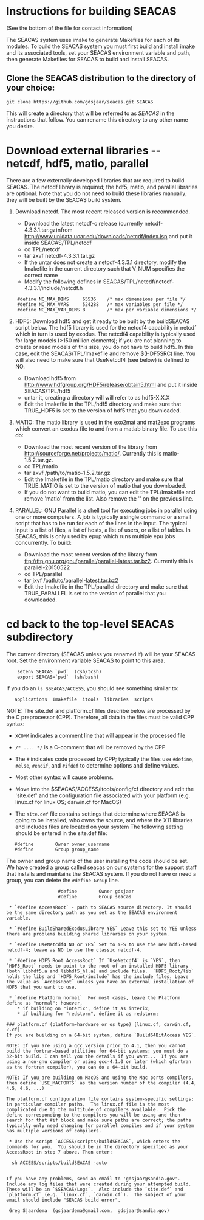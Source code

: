 # Instructions for building SEACAS
(See the bottom of the file for contact information)

The SEACAS system uses imake to generate Makefiles for each of its
modules.  To build the SEACAS system you must first build and install
imake and its associated tools, set your SEACAS environment variable
and path, then generate Makefiles for SEACAS to build and install
SEACAS.

## Clone the SEACAS distribution to the directory of your choice:
```
git clone https://github.com/gdsjaar/seacas.git SEACAS
```
This will create a directory that will be referred to as _SEACAS_ in the instructions that follow. You can rename this directory to any other name you desire.

# Download external libraries -- netcdf, hdf5, matio, parallel
There are a few externally developed libraries that are required to build SEACAS.  The netcdf library is required; the hdf5, matio, and parallel libraries are optional. Note that you do not need to build these libraries manually; they will be built by the SEACAS build system. 

1. Download netcdf.  The most recent released version is recommended. 

   * Download the latest netcdf-c release (currently netcdf-4.3.3.1.tar.gz)nfrom http://www.unidata.ucar.edu/downloads/netcdf/index.jsp and put it inside SEACAS/TPL/netcdf
   * cd TPL/netcdf
   * tar zxvf netcdf-4.3.3.1.tar.gz
   * If the untar does not create a netcdf-4.3.3.1 directory, modify the Imakefile in the current directory such that V_NUM specifies the correct name
   * Modify the following defines in SEACAS/TPL/netcdf/netcdf-4.3.3.1/include/netcdf.h

```
	#define NC_MAX_DIMS     65536    /* max dimensions per file */
	#define NC_MAX_VARS     524288   /* max variables per file */
	#define NC_MAX_VAR_DIMS 8        /* max per variable dimensions */
```

2. HDF5: Download hdf5 and get it ready to be built by the buildSEACAS script below. The hdf5 library is used for the netcdf4 capability in netcdf which in turn is used by exodus.  The netcdf4 capability is typically used for large models (>150 million elements); if you are not planning to create or read models of this size, you do not have to build hdf5. In this case, edit the SEACAS/TPL/Imakefile and remove $(HDF5SRC) line. You will also need to make sure that UseNetcdf4 (see below) is defined to NO.

   * Download hdf5 from http://www.hdfgroup.org/HDF5/release/obtain5.html and put it inside SEACAS/TPL/hdf5
   * untar it, creating a directory will will refer to as hdf5-X.X.X
   * Edit the Imakefile in the TPL/hdf5 directory and make sure that TRUE_HDF5 is set to the version of hdf5 that you downloaded.

3. MATIO: The matio library is used in the exo2mat and mat2exo programs which convert an exodus file to and from a matlab binary file.  To use this do:

   * Download the most recent version of the library from http://sourceforge.net/projects/matio/. Currently this is matio-1.5.2.tar.gz. 
   * cd TPL/matio
   * tar zxvf /path/to/matio-1.5.2.tar.gz
   * Edit the Imakefile in the TPL/matio directory and make sure that TRUE_MATIO is set to the version of matio that you downloaded.
    * If you do not want to build matio, you can edit the TPL/Imakefile and remove 'matio' from the list. Also remove the '\' on the previous line.

4. PARALLEL: GNU Parallel is a shell tool for executing jobs in parallel using one or more computers. A job is typically a single command or a small script that has to be run for each of the lines in the input. The typical input is a list of files, a list of hosts, a list of users, or a list of tables.  In SEACAS, this is only used by epup which runs multiple epu jobs concurrently.  To build:

   * Download the most recent version of the library from ftp://ftp.gnu.org/gnu/parallel/parallel-latest.tar.bz2. Currently this is parallel-20150522
   * cd TPL/parallel
   * tar jxvf /path/to/parallel-latest.tar.bz2
   * Edit the Imakefile in the TPL/parallel directory and make sure that TRUE_PARALLEL is set to the version of parallel that you downloaded.

# cd back to the top-level SEACAS subdirectory

The current directory (SEACAS unless you renamed if) will be your SEACAS root.  Set the environment variable SEACAS to point to this area. 
```
    setenv SEACAS `pwd`  (csh/tcsh)
    export SEACAS=`pwd`  (sh/bash)
```
   If you do an `ls $SEACAS/ACCESS`, you should see something similar to:
```
   applications  Imakefile  itools  libraries  scripts  
```

NOTE: The site.def and platform.cf files describe below are processed 
      by the C preprocessor (CPP). Therefore, all data in the files must be 
      valid CPP syntax:
      
 * `XCOMM` indicates a comment line that will appear in the processed file
 * `/* .... */` is a C-comment that will be removed by the CPP
 * The `#` indicates code processed by CPP; typically the files use `#define`, `#else`, `#endif`, and `#ifdef` to determine options and define values.
 * Most other syntax will cause problems.

 * Move into the $SEACAS/ACCESS/itools/config/cf directory and edit the 'site.def' and the configuration file associated with your platform (e.g. linux.cf for linux OS; darwin.cf for MacOS)

 * The `site.def` file contains settings that determine where SEACAS is going to be installed, who owns the source, and where the X11 libraries and includes files are located on your system The following setting should be entered in the site.def file:

```
   #define        Owner owner_username
   #define        Group group_name 
```
The owner and group name of the user installing the code should be set.  We have created a group called seacas on our systems for the support staff that installs and maintains the SEACAS system. If you do not have or need a group, you can delete the `#define Group` line.

```
                   #define        Owner gdsjaar
                   #define        Group seacas 
```

```
 * `#define AccessRoot` - path to SEACAS source directory. It should be the same directory path as you set as the SEACAS environment variable.

 * `#define BuildSharedExodusLibrary YES` Leave this set to YES unless there are problems building shared libraries on your system.

 * `#define UseNetcdf4 NO or YES` Set to YES to use the new hdf5-based netcdf-4; leave as NO to use the classic netcdf-4.
      
 * `#define HDF5_Root AccessRoot` If `UseNetcdf4` is `YES`, then `HDF5_Root` needs to point to the root of an installed HDF5 library (both libhdf5.a and libhdf5_hl.a) and include files.  `HDF5_Root/lib` holds the libs and `HDF5_Root/include` has the include files. Leave the value as `AccessRoot` unless you have an external installation of HDF5 that you want to use.
         
 * `#define Platform normal`  For most cases, leave the Platform define as "normal"; however,
    * if building on "interix", define it as interix;
    * if building for "redstorm", define it as redstorm;

### platform.cf (platform=hardware or os type) [linux.cf, darwin.cf, ?.cf]
If you are building on a 64-bit system, define `Build64BitAccess YES`.

NOTE: If you are using a gcc version prior to 4.1, then you cannot build the fortran-based utilities for 64-bit systems; you must do a 32-bit build. I can tell you the details if you want...  If you are using a non-gnu compiler or using gcc-4.1.0 or later (which gfortran as the fortran compiler), you can do a 64-bit build.

NOTE: If you are building on MacOS and using the Mac ports compilers, then define `USE_MACPORTS` as the version number of the compiler (4.4, 4.5, 4.6, ...)

The platform.cf configuration file contains system-specific settings; in particular compiler paths.  The linux.cf file is the most complicated due to the multitude of compilers available.  Pick the define corresponding to the compilers you will be using and then search for that #if block and make sure paths are correct; the paths typically only need changing for parallel compiles and if your system has multiple versions of compilers.

 * Use the script `ACCESS/scripts/buildSEACAS`, which enters the commands for you.  You should be in the directory specified as your AccessRoot in step 7 above. Then enter:

```
      sh ACCESS/scripts/buildSEACAS -auto
```

If you have any problems, send an email to 'gdsjaar@sandia.gov'. Include any log files that were created during your attempted build. These will be in `$SEACAS/Logs`.  Also include the `site.def` and `platform.cf` (e.g. `linux.cf`, `darwin.cf`).  The subject of your email should include "SEACAS build error".

 Greg Sjaardema  (gsjaardema@gmail.com,  gdsjaar@sandia.gov)
      
